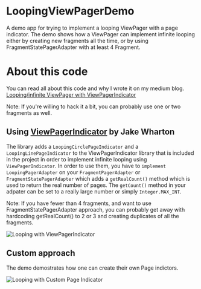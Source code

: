 # LoopingViewPagerDemo
A demo app for trying to implement a looping ViewPager with a page indicator.
The demo shows how a ViewPager can implement infinite looping either by creating new fragments all the time, 
or by using FragmentStatePagerAdapter with at least 4 Fragment.

# About this code

You can read all about this code and why I wrote it on my medium blog.
[Looping/infinite ViewPager with ViewPagerIndicator](https://medium.com/@ali.muzaffar/looping-infinite-viewpager-with-page-indicator-in-android-ce741f25702a)

Note: If you're willing to hack it a bit, you can probably use one or two fragments as well. 

## Using [ViewPagerIndicator](https://github.com/JakeWharton/ViewPagerIndicator) by Jake Wharton

The library adds a `LoopingCirclePageIndicator` and a `LoopingLinePageIndicator` to the ViewPagerIndicator 
library that is included in the project in order to implement infinite looping using `ViewPagerIndicator`.
In order to use them, you have to `implement LoopingPagerAdapter` on your `FragmentPagerAdapter` or `FragmentStatePagerAdapter` which 
adds a `getRealCount()` method which is used to return the real number of pages. The `getCount()` method in your adpater can be 
set to a really large number or simply `Integer.MAX_INT`.

Note: If you have fewer than 4 fragments, and want to use FragmentStatePagerAdapter approach, you can probably get away 
with hardcoding getRealCount() to 2 or 3 and creating duplicates of all the fragments.

![Looping with ViewPagerIndicator](http://i.giphy.com/e5D7Yt2CBiFm8.gif)

## Custom approach

The demo demostrates how one can create their own Page indictors.

![Looping with Custom Page Indicator](http://i.giphy.com/13g5uRubiIcL5K.gif)


